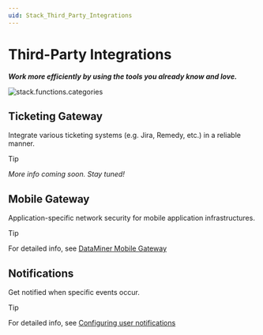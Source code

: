 ```yaml
---
uid: Stack_Third_Party_Integrations
---
```


# Third-Party Integrations

***Work more efficiently by using the tools you already know and love.***

![stack.functions.categories](~/dataminer-overview/images/stack_third_party_integrations.png)

## Ticketing Gateway

Integrate various ticketing systems (e.g. Jira, Remedy, etc.) in a reliable manner.

> [!TIP]
>
> *More info coming soon. Stay tuned!*

## Mobile Gateway

Application-specific network security for mobile application infrastructures.

> [!TIP]
> For detailed info, see [DataMiner Mobile Gateway](xref:MobileGateway)

## Notifications

Get notified when specific events occur.

> [!TIP]
> For detailed info, see [Configuring user notifications](xref:Configuring_user_notifications)
